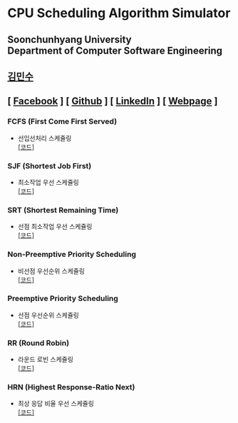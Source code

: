 CPU Scheduling Algorithm Simulator
==================================
Soonchunhyang University<br/>
Department of Computer Software Engineering
------------------------------------------

##  [김민수](https://github.com/alstn2468)
## [ [Facebook](https://www.facebook.com/profile.php?id=100003769223078) ] [ [Github](https://github.com/alstn2468) ] [ [LinkedIn](https://www.linkedin.com/in/minsu-kim-336289160/) ] [ [Webpage](https://kimminsu.ml) ]<br/>

### FCFS (First Come First Served)
- 선입선처리 스케쥴링<br/>
[[코드]]()

### SJF (Shortest Job First)
- 최소작업 우선 스케쥴링<br/>
[[코드]]()

### SRT (Shortest Remaining Time)
- 선점 최소작업 우선 스케쥴링<br/>
[[코드]]()

### Non-Preemptive Priority Scheduling
- 비선점 우선순위 스케쥴링<br/>
[[코드]]()

### Preemptive Priority Scheduling
- 선점 우선순위 스케쥴링<br/>
[[코드]]()

### RR (Round Robin)
- 라운드 로빈 스케쥴링<br/>
[[코드]]()

### HRN (Highest Response-Ratio Next)
- 최상 응답 비율 우선 스케쥴링<br/>
[[코드]]()
